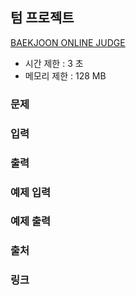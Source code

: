## 텀 프로젝트

[BAEKJOON ONLINE JUDGE](https://www.acmicpc.net/problem/9466)

- 시간 제한 : 3 초
- 메모리 제한 : 128 MB

### 문제

### 입력

### 출력

### 예제 입력

### 예제 출력

### 출처

### 링크
